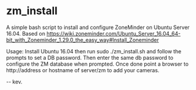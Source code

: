 # zm_install
A simple bash script to install and configure ZoneMinder
on Ubuntu Server 16.04.
Based on 
https://wiki.zoneminder.com/Ubuntu_Server_16.04_64-bit_with_Zoneminder_1.29.0_the_easy_way#Install_Zoneminder

Usage:
Install Ubuntu 16.04 then run sudo ./zm_install.sh and follow the prompts
to set a DB password. Then enter the same db password to configure
the ZM database when prompted. Once done point a browser to 
http://address or hostname of server/zm to add your cameras.

--
kev.